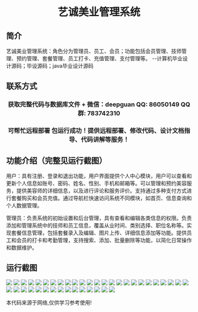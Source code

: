 <p><h1 align="center">艺诚美业管理系统</h1></p>

## 简介
艺诚美业管理系统：角色分为管理员、员工、会员；功能包括会员管理、技师管理、预约管理、套餐管理、员工打卡、充值管理、支付管理等。    --计算机毕业设计源码；毕设源码；java毕业设计源码


## 联系方式
<p><h3 align="center">获取完整代码与数据库文件 + 微信：deepguan QQ: 86050149 QQ群: 783742310</h3></p>
<p><h3 align="center">可帮忙远程部署 包运行成功！提供远程部署、修改代码、设计文档指导、代码讲解等服务！</h3></p>

## 功能介绍（完整见运行截图）
用户：具有注册、登录和退出功能，用户界面提供个人中心模块，用户可以查看和更新个人信息如账号、密码、姓名、性别、手机和邮箱等。可以管理和预约美容服务，提供美容师的详细信息，以及进行评论和服务评价。支持通过多种支付方式进行套餐购买和会员充值。通过导航栏快速访问系统不同模块，如首页、信息查询和个人数据管理。

管理员：负责系统的初始设置和后台管理，具有查看和编辑各类信息的权限。负责添加和管理系统中的技师和员工信息，覆盖从业时间、类别选择、职位名称等。实现套餐信息管理，包括套餐录入及编辑、图片上传、详细信息添加等功能。提供员工和会员的打卡和考勤管理，支持搜索、添加、批量删除等功能，以简化日常操作和数据维护。


## 运行截图
![](img/001.jpg)
![](img/002.jpg)
![](img/003.jpg)
![](img/004.jpg)
![](img/005.jpg)
![](img/006.jpg)
![](img/007.jpg)
![](img/008.jpg)
![](img/009.jpg)
![](img/010.jpg)
![](img/011.jpg)
![](img/012.jpg)
![](img/013.jpg)
![](img/014.jpg)
![](img/015.jpg)
![](img/016.jpg)
![](img/017.jpg)
![](img/018.jpg)
![](img/019.jpg)
![](img/020.jpg)
![](img/021.jpg)
![](img/022.jpg)
![](img/023.jpg)
![](img/024.jpg)
![](img/025.jpg)
![](img/026.jpg)
![](img/027.jpg)
![](img/028.jpg)
![](img/029.jpg)
![](img/030.jpg)
![](img/031.jpg)
![](img/032.jpg)
![](img/033.jpg)
![](img/034.jpg)
![](img/035.jpg)
![](img/036.jpg)
![](img/037.jpg)
![](img/038.jpg)
![](img/039.jpg)
![](img/040.jpg)

<p>本代码来源于网络,仅供学习参考使用!</p>
